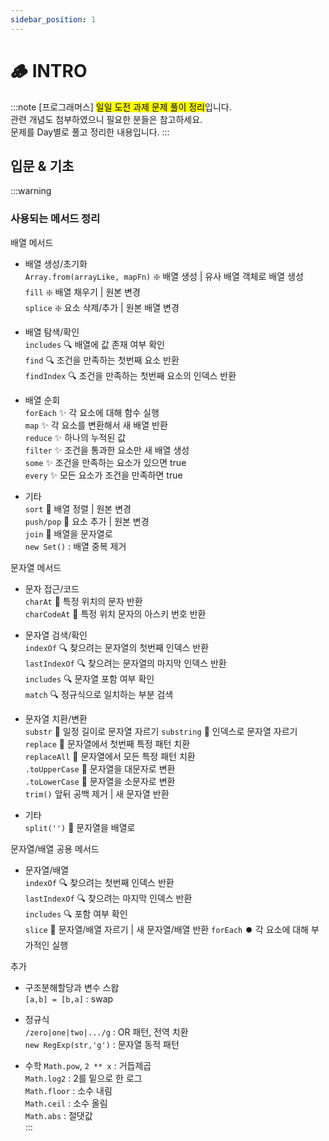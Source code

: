 ```yaml
---
sidebar_position: 1
---
```


# 🪵 INTRO

:::note
[프로그래머스] <mark>일일 도전 과제 문제 풀이 정리</mark>입니다.  
관련 개념도 첨부하였으니 필요한 분들은 참고하세요.  
문제를 Day별로 풀고 정리한 내용입니다.
:::


## 입문 & 기초


:::warning
### 사용되는 메서드 정리

배열 메서드

- 배열 생성/초기화  
    `Array.from(arrayLike, mapFn)` ❇️ 배열 생성 | 유사 배열 객체로 배열 생성  
    `fill` ❇️ 배열 채우기 | 원본 변경  
    `splice` ❇️ 요소 삭제/추가 | 원본 배열 변경  

- 배열 탐색/확인  
    `includes` 🔍 배열에 값 존재 여부 확인  
    `find` 🔍 조건을 만족하는 첫번째 요소 반환  
    `findIndex` 🔍 조건을 만족하는 첫번째 요소의 인덱스 반환  

- 배열 순회  
    `forEach` ✨ 각 요소에 대해 함수 실행  
    `map` ✨ 각 요소를 변환해서 새 배열 반환  
    `reduce` ✨ 하나의 누적된 값  
    `filter` ✨ 조건을 통과한 요소만 새 배열 생성  
    `some` ✨ 조건을 만족하는 요소가 있으면 true  
    `every` ✨ 모든 요소가 조건을 만족하면 true  

- 기타  
    `sort` 💚 배열 정렬 | 원본 변경  
    `push/pop` 💚 요소 추가 | 원본 변경  
    `join`  💚 배열을 문자열로  
    `new Set()` : 배열 중복 제거

문자열 메서드

- 문자 접근/코드  
    `charAt` 💟 특정 위치의 문자 반환  
    `charCodeAt` 💟 특정 위치 문자의 아스키 번호 반환

- 문자열 검색/확인  
    `indexOf` 🔍 찾으려는 문자열의 첫번째 인덱스 반환  
    `lastIndexOf` 🔍 찾으려는 문자열의 마지막 인덱스 반환  
    `includes` 🔍 문자열 포함 여부 확인  
    `match` 🔍 정규식으로 일치하는 부분 검색

- 문자열 치환/변환  
    `substr` 🔄 일정 길이로 문자열 자르기
    `substring` 🔄 인덱스로 문자열 자르기
    `replace` 🔄 문자열에서 첫번째 특정 패턴 치환  
    `replaceAll` 🔄 문자열에서 모든 특정 패턴 치환  
    `.toUpperCase` 🔄 문자열을 대문자로 변환  
    `.toLowerCase` 🔄 문자열을 소문자로 변환  
    `trim()` 앞뒤 공백 제거 | 새 문자열 반환

- 기타  
    `split('')`  💜 문자열을 배열로  
    


문자열/배열 공용 메서드

- 문자열/배열  
    `indexOf` 🔍 찾으려는 첫번째 인덱스 반환  
    `lastIndexOf` 🔍 찾으려는 마지막 인덱스 반환  
    `includes` 🔍  포함 여부 확인  
    `slice` 🔄  문자열/배열 자르기 | 새 문자열/배열 반환
    `forEach` ⏺️ 각 요소에 대해 부가적인 실행  


추가
 
- 구조분해할당과 변수 스왑  
    `[a,b] = [b,a]` : swap

- 정규식    
    `/zero|one|two|.../g` : OR 패턴, 전역 치환  
    `new RegExp(str,'g')` : 문자열 동적 패턴

- 수학
    `Math.pow`, `2 ** x` : 거듭제곱  
    `Math.log2` : 2를 밑으로 한 로그  
    `Math.floor` : 소수 내림  
    `Math.ceil` : 소수 올림  
    `Math.abs` : 절댓값     
:::
